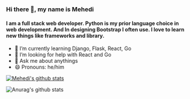 ### Hi there 👋, my name is Mehedi
#### I am a full stack web developer. Python is my prior language choice in web development. And In designing Bootstrap I often use. I love to learn new things like frameworks and library.  

- 🌱 I’m currently learning Django, Flask, React, Go  
- 🤔 I’m looking for help with React and Go
- 💬 Ask me about anythings
- 😄 Pronouns: he/him

[![Mehedi's github stats](https://github-readme-stats.vercel.app/api?username=mehedikhokon)](https://github.com/anuraghazra/github-readme-stats)


![Anurag's github stats](https://github-readme-stats.vercel.app/api?username=mehedikhokon&show_icons=true&theme=radical)

